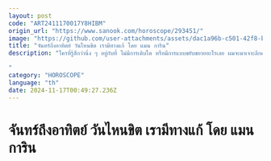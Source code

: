 ```yaml
---
layout: post
code: "ART2411170017Y8HIBM"
origin_url: "https://www.sanook.com/horoscope/293451/"
image: "https://github.com/user-attachments/assets/dac1a96b-c501-42f8-bcbb-d227de875196"
title: "จันทร์ถึงอาทิตย์ วันไหนขิต เรามีทางแก้ โดย แมน การิน"
description: "ใครที่รู้สึกว่านิ่ง ๆ อยู่กับที่ ไม่มีการเติบโต หรือมีการแบบขยับขยายอะไรเลย ผมจะมาเจาะลึกคนแต่ละวันเกิด ตั้งแต่วันจันทร์ถึงอาทิตย์เลยว่าวันไหนขิตบ้างและวันไหนต้องแก้ยังไงนะครับ

"
category: "HOROSCOPE"
language: "th"
date: 2024-11-17T00:49:27.236Z
---
```


# จันทร์ถึงอาทิตย์ วันไหนขิต เรามีทางแก้ โดย แมน การิน